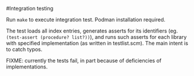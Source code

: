 #Integration testing

Run `make` to execute integration test. Podman installation required.

The test loads all index entries, generates asserts for its identifiers (eg. `(test-assert (procedure? list?))`), and runs such asserts for each library with specified implementation (as written in testlist.scm). The main intent is to catch typos.

FIXME: currently the tests fail, in part because of deficiencies of implementations. 
